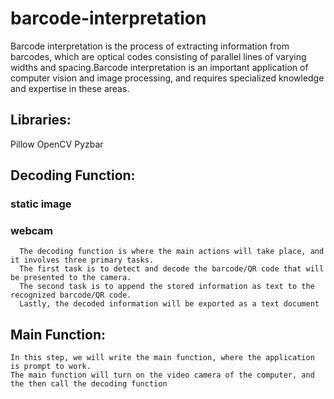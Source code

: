 # barcode-interpretation
Barcode interpretation is the process of extracting information from barcodes, which are optical codes consisting of parallel lines of varying widths and spacing.Barcode interpretation is an important application of computer vision and image processing, and requires specialized knowledge and expertise in these areas.


## Libraries:
  Pillow 
  OpenCV
  Pyzbar
## Decoding Function:
   ### static image
   ### webcam
      The decoding function is where the main actions will take place, and it involves three primary tasks.
      The first task is to detect and decode the barcode/QR code that will be presented to the camera.
      The second task is to append the stored information as text to the recognized barcode/QR code.
      Lastly, the decoded information will be exported as a text document
      
## Main Function:
    In this step, we will write the main function, where the application is prompt to work.
    The main function will turn on the video camera of the computer, and the then call the decoding function
  

